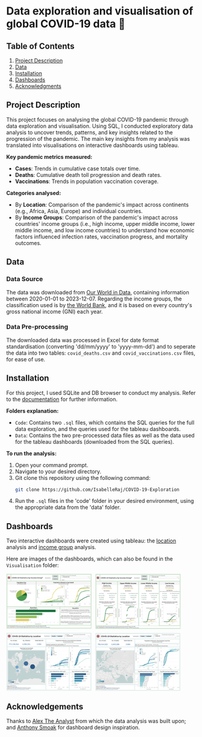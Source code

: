 # Data exploration and visualisation of global COVID-19 data 🦠

## Table of Contents
1. [Project Description](#project-description)
2. [Data](#data-source)
3. [Installation](#installation)
4. [Dashboards](#dashboards)
5. [Acknowledgments](#acknowledgement)

## Project Description
This project focuses on analysing the global COVID-19 pandemic through data exploration and visualisation. Using SQL, I conducted exploratory data analysis to uncover trends, patterns, and key insights related to the progression of the pandemic. The main key insights from my analysis was translated into visualisations on interactive dashboards using tableau.

**Key pandemic metrics measured:**
- **Cases**: Trends in cumulative case totals over time.
- **Deaths**: Cumulative death toll progression and death rates.
- **Vaccinations**: Trends in population vaccination coverage.

**Categories analysed:**
- By **Location**: Comparison of the pandemic's impact across continents (e.g., Africa, Asia, Europe) and individual countries.
- By **Income Groups**: Comparison of the pandemic's impact across countries' income groups (i.e., high income, upper middle income, lower middle income, and low income countries) to understand how economic factors influenced infection rates, vaccination progress, and mortality outcomes.

## Data
### Data Source
The data was downloaded from [Our World in Data](https://ourworldindata.org/covid-deaths), containing information between 2020-01-01 to 2023-12-07.
Regarding the income groups, the classification used is by [the World Bank](https://ourworldindata.org/grapher/world-bank-income-groups), and it is based on every country's gross national income (GNI) each year.

### Data Pre-processing
The downloaded data was processed in Excel for date format standardisation (converting 'dd/mm/yyyy' to 'yyyy-mm-dd') and to seperate the data into two tables: `covid_deaths.csv` and `covid_vaccinations.csv` files, for ease of use. 

## Installation
For this project, I used SQLite and DB browser to conduct my analysis. Refer to the [documentation](https://sqlitebrowser.org/) for further information.

**Folders explanation:**
- `Code`: Contains two `.sql` files, which contains the SQL queries for the full data exploration, and the queries used for the tableau dashboards.
- `Data`: Contains the two pre-processed data files as well as the data used for the tableau dashboards (downloaded from the SQL queries). 

**To run the analysis:**
1. Open your command prompt.
2. Navigate to your desired directory.
3. Git clone this repository using the following command:
   ```bash
   git clone https://github.com/IsabelleRaj/COVID-19-Exploration
   ```
5. Run the `.sql` files in the 'code' folder in your desired environment, using the appropriate data from the 'data' folder.

## Dashboards
Two interactive dashboards were created using tableau: the [location](https://public.tableau.com/app/profile/isabelle.rajendiran/viz/COVID-19AnalysisbyLocation/ContinentDashboard) analysis and [income group](https://public.tableau.com/app/profile/isabelle.rajendiran/viz/COVID-19AnalysisbyIncome/IncomeComparison) analysis.

Here are images of the dashboards, which can also be found in the `Visualisation` folder:

<div style="display: flex; flex-wrap: wrap; gap: 10px;">
  <img src="Visualisation/Income Dashboard Comparison.png" alt="Image 1" style="width: 45%; border: none;"/>
  <img src="Visualisation/Income Dashboard Individual.png" alt="Image 2" style="width: 45%; border: none;"/>
  <img src="Visualisation/Location Dashboard Continent.png" alt="Image 3" style="width: 45%; border: none;"/>
  <img src="Visualisation/Location Dashboard Country.png" alt="Image 4" style="width: 45%; border: none;"/>
</div>

## Acknowledgements
Thanks to [Alex The Analyst](https://www.youtube.com/@AlexTheAnalyst) from which the data analysis was built upon; and [Anthony Smoak](https://anthonysmoak.com/2020/04/25/build-a-tableau-covid-19-dashboard/) for dashboard design inspiration.
